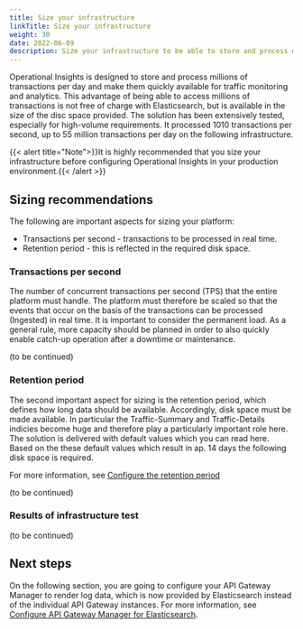 ```yaml
---
title: Size your infrastructure
linkTitle: Size your infrastructure
weight: 30
date: 2022-06-09
description: Size your infrastructure to be able to store and process millions of transactions per day and make them quickly available for traffic monitoring and analytics.
---
```


Operational Insights is designed to store and process millions of transactions per day and make them quickly available for traffic monitoring and analytics. This advantage of being able to access millions of transactions is not free of charge with Elasticsearch, but is available in the size of the disc space provided. The solution has been extensively tested, especially for high-volume requirements. It processed 1010 transactions per second, up to 55 million transactions per day on the following infrastructure.

{{< alert title="Note">}}It is highly recommended that you size your infrastructure before configuring Operational Insights in your production environment.{{< /alert >}}

## Sizing recommendations

The following are important aspects for sizing your platform:

* Transactions per second - transactions to be processed in real time.
* Retention period - this is reflected in the required disk space.

### Transactions per second

The number of concurrent transactions per second (TPS) that the entire platform must handle. The platform must therefore be scaled so that the events that occur on the basis of the transactions can be processed (Ingested) in real time. It is important to consider the permanent load. As a general rule, more capacity should be planned in order to also quickly enable catch-up operation after a downtime or maintenance.

(to be continued)

### Retention period

The second important aspect for sizing is the retention period, which defines how long data should be available. Accordingly, disk space must be made available.
In particular the Traffic-Summary and Traffic-Details indicies become huge and therefore play a particularly important role here. The solution is delivered with default values which you can read here. Based on the these default values which result in ap. 14 days the following disk space is required.

For more information, see [Configure the retention period](/docs/amplify_analytics/op_insights_config_elastic_production#configure-the-retention-period)

(to be continued)

### Results of infrastructure test

(to be continued)

## Next steps

On the following section, you are going to configure your API Gateway Manager to render log data, which is now provided by Elasticsearch instead of the individual API Gateway instances. For more information, see [Configure API Gateway Manager for Elasticsearch](/amplify_analytics/config_APIMng_elasticsearch).